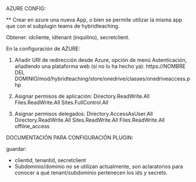 
AZURE CONFIG:

** Crear en azure una nueva App, o bien se permite utilizar la misma app que con el subplugin teams de hybridteaching.

Obtener: idcliente, idtenant (inquilino), secretclient.

En la configuración de AZURE:

1. Añadir URI de redirección desde Azure, opción de menú Autenticación,
añadiendo una plataforma web (si no lo ha hecho ya):
https://NOMBRE DEL DOMINIO/mod/hybridteaching/store/onedrive/classes/onedriveaccess.php

2. Asignar permisos de aplicación:
    Directory.ReadWrite.All
    Files.ReadWrite.All
    Sites.FullControl.All




3. Asignar permisos delegados:
    Directory.AccessAsUser.All
    Directory.ReadWrite.All
    Sites.ReadWrite.All
    Files.ReadWrite.All
    offline_access


DOCUMENTACIÓN PARA CONFIGURACIÓN PLUGIN:

guardar:
- clientid, tenantid, secretclient
- Subdominio/dominio no se utilizan actualmente, son aclaratorios para conocer a qué tenant/subdominio pertenecen los ids y secrets.
